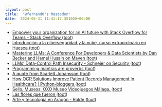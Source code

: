 ```yaml
---
layout: post
title:  "@fernand0's Mastodon"
date:  2024-05-31 11:41:17.351000+00:00
---
```

*  [Empower your organization for an AI future with Stack Overflow for Teams - Stack Overflow ](https://stackoverflow.co/teams/ai) ([toot](https://mastodon.social/@fernand0/112535514470784939))
*  [Introducción a la ciberseguridad y la nube, curso extraordinario en Huesca ](https://www.unizar.es/actualidad/vernoticia_ng.php?id=8315) ([toot](https://mastodon.social/@fernand0/112535307465002773))
*  [Mastering LLMs: A Conference For Developers & Data Scientists by Dan Becker and Hamel Husain on Maven ](https://maven.com/parlance-labs/fine-tunin) ([toot](https://mastodon.social/@fernand0/112535043409111754))
*  [LLMs’ Data-Control Path Insecurity - Schneier on Security ](https://www.schneier.com/blog/archives/2024/05/llms-data-control-path-insecurity.htm) ([toot](https://mastodon.social/@fernand0/112534735547210864))
*  [Programming mantras are proverbs ](https://lukeplant.me.uk/blog/posts/programming-mantras-are-proverbs) ([toot](https://mastodon.social/@fernand0/112534437479923933))
*  [A quote from Scarlett Johansson ](https://simonwillison.net/2024/May/20/scarlett-johansson/#atom-everythin) ([toot](https://mastodon.social/@fernand0/112533039326547372))
*  [How OCR Solutions Improve Patient Records Management In Healthcare? \| Python-bloggers ](https://python-bloggers.com/2024/05/how-ocr-solutions-improve-patient-records-management-in-healthcare) ([toot](https://mastodon.social/@fernand0/112531242062016920))
*  [Sello. Museos. OXO Museo Videojuegos Málaga. ](https://avecesunafoto.wordpress.com/2024/05/30/sello-museos-oxo-museo-videojuegos-malaga) ([toot](https://mastodon.social/@fernand0/112531239893593269))
*  [Las flores que fueron ](https://www.flickr.com/photos/fernand0/53715316881) ([toot](https://mastodon.social/@fernand0/112531151171909885))
*  [Arte y tecnología en Aragón - Rolde   ](https://www.roldedeestudiosaragoneses.org/producto/arte-y-tecnologia-en-aragon) ([toot](https://mastodon.social/@fernand0/112530953873598303))
